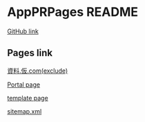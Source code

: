 AppPRPages README
==================
[GitHub link](https://github.com/zwamr6aln/AppPRPages)

Pages link
---------------
[資料.仮.com(exclude)](https://資料.仮.com)

[Portal page](https://資料.仮.com/portal)

[template page](https://資料.仮.com/template)

[sitemap.xml](https://資料.仮.com/sitemap.xml)
